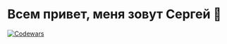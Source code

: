 # Всем привет, меня зовут Сергей 👋 

[![Сodewars](https://www.codewars.com/users/serp123616512/badges/large)](https://www.codewars.com/users/serp123616512)

<!--
**serp123616512/serp123616512** is a ✨ _special_ ✨ repository because its `README.md` (this file) appears on your GitHub profile.

Here are some ideas to get you started:

- 🔭 I’m currently working on ...
- 🌱 I’m currently learning ...
- 👯 I’m looking to collaborate on ...
- 🤔 I’m looking for help with ...
- 💬 Ask me about ...
- 📫 How to reach me: ...
- 😄 Pronouns: ...
- ⚡ Fun fact: ...
-->
